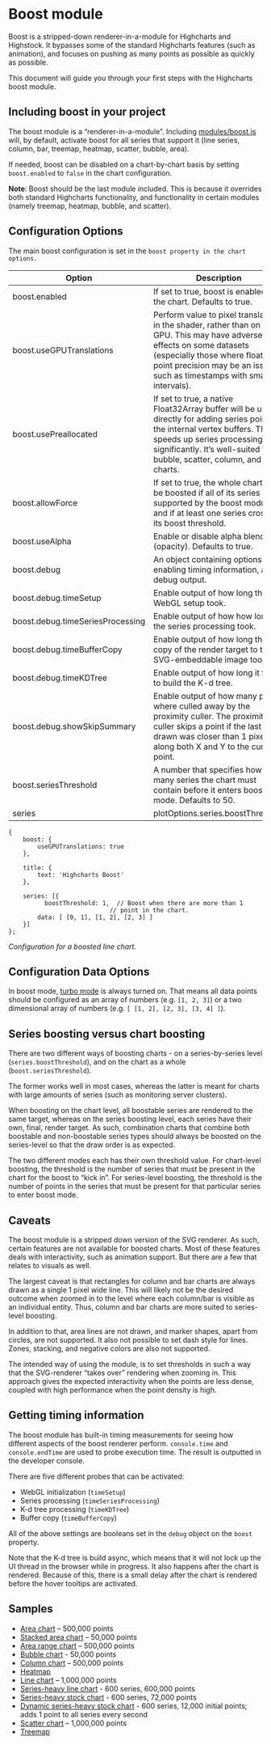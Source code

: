 Boost module
===

Boost is a stripped-down renderer-in-a-module for Highcharts and Highstock. It bypasses some of the standard Highcharts features (such as animation), and focuses on pushing as many points as possible as quickly as possible.

This document will guide you through your first steps with the Highcharts boost module.

Including boost in your project
-------------------------------

The boost module is a “renderer-in-a-module”. Including [modules/boost.js](https://code.highcharts.com/modules/boost.js) will, by default, activate boost for all series that support it (line series, column, bar, treemap, heatmap, scatter, bubble, area).

If needed, boost can be disabled on a chart-by-chart basis by setting `boost.enabled` to `false` in the chart configuration.

**Note**: Boost should be the last module included. This is because it overrides both standard Highcharts functionality, and functionality in certain modules (namely treemap, heatmap, bubble, and scatter).

Configuration Options
---------------------

The main boost configuration is set in the `boost property in the chart options.`

|Option|Description|
|--- |--- |
|boost.enabled|If set to true, boost is enabled for the chart. Defaults to true.|
|boost.useGPUTranslations|Perform value to pixel translations in the shader, rather than on the GPU. This may have adverse effects on some datasets (especially those where floating point precision may be an issue, such as timestamps with small intervals).|
|boost.usePreallocated|If set to true, a native Float32Array buffer will be used directly for adding series points to the internal vertex buffers. This speeds up series processing significantly. It’s well-suited for bubble, scatter, column, and bar charts.|
|boost.allowForce|If set to true, the whole chart will be boosted if all of its series are supported by the boost module, and if at least one series crosses its boost threshold.|
|boost.useAlpha|Enable or disable alpha blending (opacity). Defaults to true.|
|boost.debug|An object containing options for enabling timing information, and debug output.|
|boost.debug.timeSetup|Enable output of how long the WebGL setup took.|
|boost.debug.timeSeriesProcessing|Enable output of how how long the series processing took.|
|boost.debug.timeBufferCopy|Enable output of how long the copy of the render target to the SVG-embeddable image took.|
|boost.debug.timeKDTree|Enable output of how long it took to build the K-d tree.|
|boost.debug.showSkipSummary|Enable output of how many points where culled away by the proximity culler. The proximity culler skips a point if the last point drawn was closer than 1 pixel along both X and Y to the current point.|
|boost.seriesThreshold|A number that specifies how many series the chart must contain before it enters boost mode. Defaults to 50.|
|series|plotOptions.series.boostThreshold|The number of points that needs to be in the series for the boost to kick in. Defaults to 5000.|
    
    {
        boost: {
            useGPUTranslations: true
        },
    
        title: {
            text: 'Highcharts Boost'
        },
    
        series: [{
    	      boostThreshold: 1,  // Boost when there are more than 1
                                // point in the chart.
            data: [ [0, 1], [1, 2], [2, 3] ]
        }]
    };
    

_Configuration for a boosted line chart._

Configuration Data Options
---------------------

In boost mode, [turbo mode](https://api.highcharts.com/highcharts/plotOptions.series.turboThreshold) is always turned on. That means all data points should be configured as an array of numbers (e.g. `[1, 2, 3]`) or a two dimensional array of numbers (e.g. `[ [1, 2], [2, 3], [3, 4] ]`).

Series boosting versus chart boosting
-------------------------------------

There are two different ways of boosting charts - on a series-by-series level (`series.boostThreshold`), and on the chart as a whole (`boost.seriesThreshold`).

The former works well in most cases, whereas the latter is meant for charts with large amounts of series (such as monitoring server clusters).

When boosting on the chart level, all boostable series are rendered to the same target, whereas on the series boosting level, each series have their own, final, render target. As such, combination charts that combine both boostable and non-boostable series types should always be boosted on the series-level so that the draw order is as expected.

The two different modes each has their own threshold value. For chart-level boosting, the threshold is the number of series that must be present in the chart for the boost to “kick in”. For series-level boosting, the threshold is the number of points in the series that must be present for that particular series to enter boost mode.

Caveats
-------

The boost module is a stripped down version of the SVG renderer. As such, certain features are not available for boosted charts. Most of these features deals with interactivity, such as animation support. But there are a few that relates to visuals as well.

The largest caveat is that rectangles for column and bar charts are always drawn as a single 1 pixel wide line. This will likely not be the desired outcome when zoomed in to the level where each column/bar is visible as an individual entity. Thus, column and bar charts are more suited to series-level boosting.

In addition to that, area lines are not drawn, and marker shapes, apart from circles, are not supported. It also not possible to set dash style for lines. Zones, stacking, and negative colors are also not supported.

The intended way of using the module, is to set thresholds in such a way that the SVG-renderer “takes over” rendering when zooming in. This approach gives the expected interactivity when the points are less dense, coupled with high performance when the point density is high.

Getting timing information
--------------------------

The boost module has built-in timing measurements for seeing how different aspects of the boost renderer perform. `console.time` and `console.endTime` are used to probe execution time. The result is outputted in the developer console.

There are five different probes that can be activated:

*   WebGL initialization (`timeSetup`)
*   Series processing (`timeSeriesProcessing`)
*   K-d tree processing (`timeKDTree`)
*   Buffer copy (`timeBufferCopy`)

All of the above settings are booleans set in the `debug` object on the `boost` property.

Note that the K-d tree is build async, which means that it will not lock up the UI thread in the browser while in progress. It also happens after the chart is rendered. Because of this, there is a small delay after the chart is rendered before the hover tooltips are activated.

Samples
-------

*   [Area chart](https://jsfiddle.net/gh/get/jquery/1.7.2/highslide-software/highcharts.com/tree/master/samples/highcharts/boost/area/) – 500,000 points
*   [Stacked area chart](https://jsfiddle.net/gh/get/jquery/1.7.2/highslide-software/highcharts.com/tree/master/samples/highcharts/boost/area-stacked) – 50,000 points
*   [Area range chart](https://jsfiddle.net/gh/get/jquery/1.7.2/highslide-software/highcharts.com/tree/master/samples/highcharts/boost/arearange) – 500,000 points
*   [Bubble chart](https://jsfiddle.net/gh/get/library/pure/highcharts/highcharts/tree/master/samples/highcharts/boost/bubble/) - 50,000 points
*   [Column chart](https://jsfiddle.net/gh/get/jquery/1.7.2/highslide-software/highcharts.com/tree/master/samples/highcharts/boost/column) – 500,000 points
*   [Heatmap](https://jsfiddle.net/gh/get/library/pure/highcharts/highcharts/tree/master/samples/highcharts/boost/heatmap/)
*   [Line chart](https://jsfiddle.net/gh/get/jquery/1.7.2/highslide-software/highcharts.com/tree/master/samples/highcharts/boost/line/) – 1,000,000 points
*   [Series-heavy line chart](https://jsfiddle.net/gh/get/library/pure/highcharts/highcharts/tree/master/samples/highcharts/boost/line-series-heavy/) - 600 series, 600,000 points
*   [Series-heavy stock chart](https://jsfiddle.net/gh/get/library/pure/highcharts/highcharts/tree/master/samples/highcharts/boost/line-series-heavy-stock/) \- 600 series, 72,000 points
*   [Dynamic series-heavy stock chart](https://jsfiddle.net/gh/get/library/pure/highcharts/highcharts/tree/master/samples/highcharts/boost/line-series-heavy-dynamic/) - 600 series, 12,000 initial points; adds 1 point to all series every second
*   [Scatter chart](https://jsfiddle.net/gh/get/jquery/1.7.2/highslide-software/highcharts.com/tree/master/samples/highcharts/boost/scatter) – 1,000,000 points
*   [Treemap](https://jsfiddle.net/gh/get/library/pure/highcharts/highcharts/tree/master/samples/highcharts/boost/treemap/)
